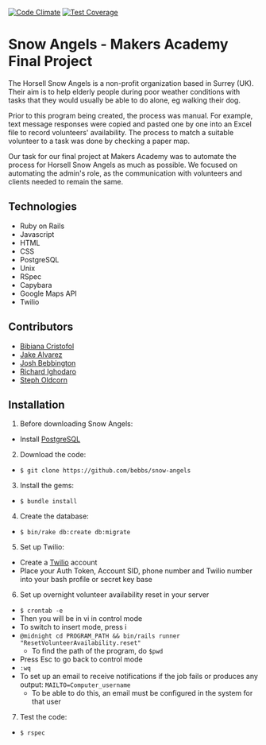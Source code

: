 [![Code Climate](https://codeclimate.com/github/bebbs/snow-angels/badges/gpa.svg)](https://codeclimate.com/github/bebbs/snow-angels)
[![Test Coverage](https://codeclimate.com/github/bebbs/snow-angels/badges/coverage.svg)](https://codeclimate.com/github/bebbs/snow-angels)

# Snow Angels - Makers Academy Final Project
The Horsell Snow Angels is a non-profit organization based in Surrey (UK). Their aim is to help elderly people during poor weather conditions with tasks that they would usually be able to do alone, eg walking their dog.

Prior to this program being created, the process was manual. For example, text message responses were copied and pasted one by one into an Excel file to record volunteers' availability. The process to match a suitable volunteer to a task was done by checking a paper map.

Our task for our final project at Makers Academy was to automate the process for Horsell Snow Angels as much as possible. We focused on automating the admin's role, as the communication with volunteers and clients needed to remain the same.

## Technologies

- Ruby on Rails
- Javascript
- HTML
- CSS
- PostgreSQL
- Unix
- RSpec
- Capybara
- Google Maps API
- Twilio

## Contributors

- [Bibiana Cristofol](https://github.com/BibianaC)
- [Jake Alvarez](https://github.com/jakealvarez)
- [Josh Bebbington](https://github.com/bebbs)
- [Richard Ighodaro](https://github.com/iggyster3)
- [Steph Oldcorn](https://github.com/stepholdcorn)

## Installation

1. Before downloading Snow Angels:
  - Install [PostgreSQL](http://www.postgresql.org)

2. Download the code:
  - `$ git clone https://github.com/bebbs/snow-angels`

3. Install the gems:
  - `$ bundle install`

4. Create the database:
  - `$ bin/rake db:create db:migrate`

5. Set up Twilio:
  - Create a [Twilio](https://www.twilio.com) account
  - Place your Auth Token, Account SID, phone number and Twilio number into your bash profile or secret key base

6. Set up overnight volunteer availability reset in your server
  - `$ crontab -e`
  - Then you will be in vi in control mode
  - To switch to insert mode, press i
  - `@midnight cd PROGRAM_PATH && bin/rails runner "ResetVolunteerAvailability.reset"`
    - To find the path of the program, do `$pwd` 
  - Press Esc to go back to control mode
  - `:wq`
  - To set up an email to receive notifications if the job fails or produces any output: `MAILTO=Computer_username`
    - To be able to do this, an email must be configured in the system for that user

7. Test the code:
  - `$ rspec`





